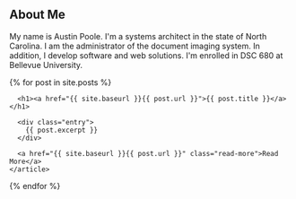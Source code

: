 <h2 class="headline">About Me</h2>

<p class="box">My name is <span class="green">Austin Poole</span>. I'm a systems architect in the state of North Carolina. I am the administrator of the document imaging system. In addition, I develop software and web solutions. I'm enrolled in DSC 680 at Bellevue University.</p>

<div class="posts">
  {% for post in site.posts %}
    <article class="post">

      <h1><a href="{{ site.baseurl }}{{ post.url }}">{{ post.title }}</a></h1>

      <div class="entry">
        {{ post.excerpt }}
      </div>

      <a href="{{ site.baseurl }}{{ post.url }}" class="read-more">Read More</a>
    </article>
  {% endfor %}
</div>
